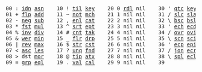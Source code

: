 <pre>
00 : <a href="../../blob/master/k.go#L713">idn</a> <a href="../../blob/master/k.go#L3054">asn</a>    10 ! <a href="../../blob/master/k.go#L944">til</a> <a href="../../blob/master/k.go#L1722">key</a>    20 0 <a href="../../blob/master/k.go#L2793">rdl</a> nil    30 ' <a href="../../blob/master/k.go#L2400">qtc</a> <a href="../../blob/master/k.go#L1722">key</a>    40 exi  exit  90 ... in    
01 + <a href="../../blob/master/k.go#L714">flp</a> <a href="../../blob/master/k.go#L1670">add</a>    11 ~ <a href="../../blob/master/k.go#L984">not</a> <a href="../../blob/master/k.go#L1756">mch</a>    21 1 nil nil    31 / <a href="../../blob/master/k.go#L2401">slc</a> <a href="../../blob/master/k.go#L2398">sla</a>    41 <a href="../../blob/master/k.go#L1583">sqr</a>  <a href="../../blob/master/k.go#L1583">sqr</a>t  91 ... within
02 - <a href="../../blob/master/k.go#L793">neg</a> <a href="../../blob/master/k.go#L1671">sub</a>    12 , <a href="../../blob/master/k.go#L1010">enl</a> <a href="../../blob/master/k.go#L1801">cat</a>    22 2 nil nil    32 \ <a href="../../blob/master/k.go#L2402">bsc</a> <a href="../../blob/master/k.go#L2399">bsl</a>    42 <a href="../../blob/master/k.go#L1586">sin</a>        92 <a href="../../blob/master/k.go#L2956">bin</a>       
03 * <a href="../../blob/master/k.go#L796">fst</a> <a href="../../blob/master/k.go#L1672">mul</a>    13 ^ <a href="../../blob/master/k.go#L1028">srt</a> <a href="../../blob/master/k.go#L1883">ept</a>    23 3 nil nil    33 ' <a href="../../blob/master/k.go#L2409">ech</a> <a href="../../blob/master/k.go#L2435">ecd</a>    43 <a href="../../blob/master/k.go#L1589">cos</a>        93 ... like  
04 % <a href="../../blob/master/k.go#L837">inv</a> <a href="../../blob/master/k.go#L1673">div</a>    14 # <a href="../../blob/master/k.go#L1029">cnt</a> <a href="../../blob/master/k.go#L1909">tak</a>    24 4 nil nil    34 / <a href="../../blob/master/k.go#L2532">ovr</a> <a href="../../blob/master/k.go#L2643">ovi</a>    44 <a href="../../blob/master/k.go#L1592">abs</a>        94 <a href="../../blob/master/k.go#L3299">del</a>       
05 & <a href="../../blob/master/k.go#L840">wer</a> <a href="../../blob/master/k.go#L1674">min</a>    15 _ <a href="../../blob/master/k.go#L1037">flr</a> <a href="../../blob/master/k.go#L1974">drp</a>    25 5 nil nil    35 \ <a href="../../blob/master/k.go#L2566">scn</a> <a href="../../blob/master/k.go#L2676">sci</a>    45 <a href="../../blob/master/k.go#L1600">log</a>        95 <a href="../../blob/master/k.go#L1679">lgn</a>      
06 | <a href="../../blob/master/k.go#L864">rev</a> <a href="../../blob/master/k.go#L1675">max</a>    16 $ <a href="../../blob/master/k.go#L1046">str</a> <a href="../../blob/master/k.go#L2078">cst</a>    26 6 nil nil    36 ' <a href="../../blob/master/k.go#L2455">ecp</a> <a href="../../blob/master/k.go#L2484">epi</a>    46 <a href="../../blob/master/k.go#L1603">exp</a>        96 <a href="../../blob/master/k.go#L1682">pow</a>          
07 < <a href="../../blob/master/k.go#L895">asc</a> <a href="../../blob/master/k.go#L1676">les</a>    17 ? <a href="../../blob/master/k.go#L1117">unq</a> <a href="../../blob/master/k.go#L2116">fnd</a>    27 7 nil nil    37 / <a href="../../blob/master/k.go#L2905">jon</a> <a href="../../blob/master/k.go#L2504">ecr</a>    47 <a href="../../blob/master/k.go#L3380">rnd</a>  rand  97 <a href="../../blob/master/k.go#L3332">rol</a> rand          
08 > dst <a href="../../blob/master/k.go#L1677">mor</a>    18 @ <a href="../../blob/master/k.go#L1149">tip</a> <a href="../../blob/master/k.go#L2139">atx</a>    28 8 nil nil    38 \ <a href="../../blob/master/k.go#L2872">spl</a> <a href="../../blob/master/k.go#L2518">ecl</a>    48            98           
09 = <a href="../../blob/master/k.go#L911">grp</a> <a href="../../blob/master/k.go#L1678">eql</a>    19 . <a href="../../blob/master/k.go#L1159">val</a> <a href="../../blob/master/k.go#L2252">cal</a>    29 9 nil nil    39              49            99          
</pre>
